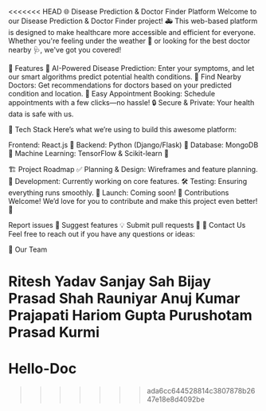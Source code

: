 <<<<<<< HEAD
🌐 Disease Prediction & Doctor Finder Platform
Welcome to our Disease Prediction & Doctor Finder project! 🚑 This web-based platform is designed to make healthcare more accessible and efficient for everyone. Whether you're feeling under the weather 🤒 or looking for the best doctor nearby 🩺, we've got you covered!

🌟 Features
🧠 AI-Powered Disease Prediction: Enter your symptoms, and let our smart algorithms predict potential health conditions.
📍 Find Nearby Doctors: Get recommendations for doctors based on your predicted condition and location.
📅 Easy Appointment Booking: Schedule appointments with a few clicks—no hassle!
🔒 Secure & Private: Your health data is safe with us.

🚀 Tech Stack
Here’s what we’re using to build this awesome platform:

Frontend: React.js 🌟
Backend: Python (Django/Flask) 🐍
Database: MongoDB 🍃
Machine Learning: TensorFlow & Scikit-learn 🤖
 
🏗️ Project Roadmap
✅ Planning & Design: Wireframes and feature planning.
🚧 Development: Currently working on core features.
🛠️ Testing: Ensuring everything runs smoothly.
🎉 Launch: Coming soon!
🤝 Contributions Welcome!
We’d love for you to contribute and make this project even better! 🫶

Report issues 🐛
Suggest features 💡
Submit pull requests 🔧
📧 Contact Us
Feel free to reach out if you have any questions or ideas:


💙 Our Team

 Ritesh Yadav
 Sanjay Sah
 Bijay Prasad Shah Rauniyar
 Anuj Kumar Prajapati
 Hariom Gupta
 Purushotam Prasad Kurmi
=======
# Hello-Doc
>>>>>>> ada6cc644528814c3807878b2647e18e8d4092be
